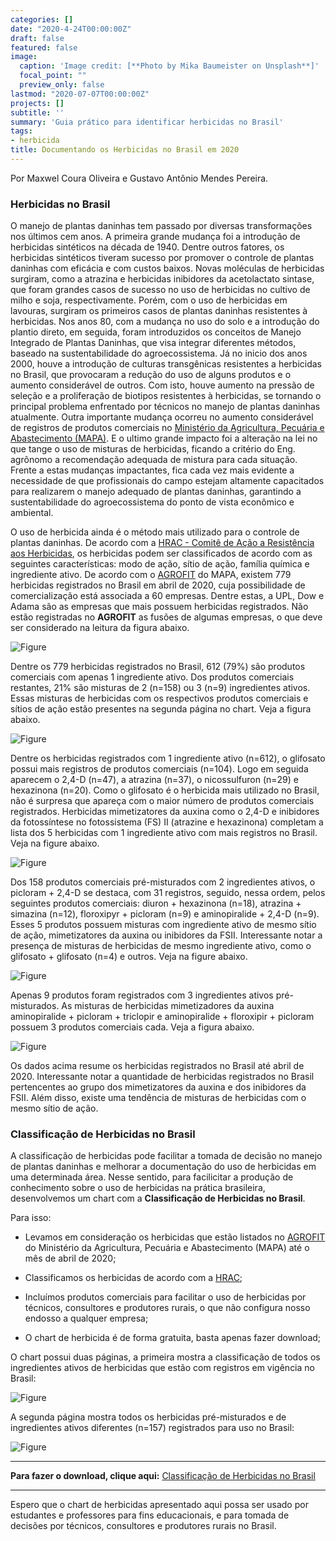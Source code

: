 ```yaml
---
categories: []
date: "2020-4-24T00:00:00Z"
draft: false
featured: false
image:
  caption: 'Image credit: [**Photo by Mika Baumeister on Unsplash**]'
  focal_point: ""
  preview_only: false
lastmod: "2020-07-07T00:00:00Z"
projects: []
subtitle: ''
summary: 'Guia prático para identificar herbicidas no Brasil'
tags:
- herbicida
title: Documentando os Herbicidas no Brasil em 2020
---
```


Por Maxwel Coura Oliveira e Gustavo Antônio Mendes Pereira.


### Herbicidas no Brasil

O manejo de plantas daninhas tem passado por diversas transformações nos últimos cem anos. A primeira grande mudança foi a introdução de herbicidas sintéticos na década de 1940. Dentre outros fatores, os herbicidas sintéticos tiveram sucesso por promover o controle de plantas daninhas com eficácia e com custos baixos. Novas moléculas de herbicidas surgiram, como a atrazina e herbicidas inibidores da acetolactato sintase, que foram grandes casos de sucesso no uso de herbicidas no cultivo de milho e soja, respectivamente. Porém, com o uso de herbicidas em lavouras, surgiram os primeiros casos de plantas daninhas resistentes à herbicidas. Nos anos 80, com a mudança no uso do solo e a introdução do plantio direto, em seguida, foram introduzidos os conceitos de Manejo Integrado de Plantas Daninhas, que visa integrar diferentes métodos, baseado na sustentabilidade do agroecossistema. Já no inicio dos anos 2000, houve a introdução de culturas transgênicas resistentes a herbicidas no Brasil, que provocaram a redução do uso de alguns produtos e o aumento considerável de outros. Com isto, houve aumento na pressão de seleção e a proliferação de biotipos resistentes à herbicidas, se tornando o principal problema enfrentado por técnicos no manejo de plantas daninhas atualmente. Outra importante mudança ocorreu no aumento considerável de registros de produtos comerciais no [Ministério da Agricultura, Pecuária e Abastecimento (MAPA)](https://www.gov.br/agricultura/pt-br). E o ultimo grande impacto foi a alteração na lei no que tange o uso de misturas de herbicidas, ficando a critério do Eng. agrônomo a recomendação adequada de mistura para cada situação. Frente a estas mudanças impactantes, fica cada vez mais evidente a necessidade de que profissionais do campo estejam altamente capacitados para realizarem o manejo adequado de plantas daninhas,  garantindo a sustentabilidade do agroecossistema do ponto de vista econômico e ambiental. 

O uso de herbicida ainda é o método mais utilizado para o controle de plantas daninhas. De acordo com a [HRAC - Comitê de Ação a Resistência aos Herbicidas](https://b73f4c7b-d632-4353-826f-b62eca2c370a.filesusr.com/ugd/48f515_4b3f2659a70148818ee1413867daee3f.pdf), os herbicidas podem ser classificados de acordo com as seguintes características: modo de ação, sítio de ação, família química e ingrediente ativo. De acordo com o [AGROFIT](http://agrofit.agricultura.gov.br/agrofit_cons/principal_agrofit_cons) do MAPA, existem 779 herbicidas registrados no Brasil em abril de 2020, cuja possibilidade de comercialização está associada a 60 empresas. Dentre estas, a UPL, Dow e Adama são as empresas que mais possuem herbicidas registrados. Não estão registradas no **AGROFIT** as fusões de algumas empresas, o que deve ser considerado na leitura da figura abaixo.



![Figure](/post/chart/empresa.png)



Dentre os 779 herbicidas registrados no Brasil, 612 (79\%) são produtos comerciais com apenas 1 ingrediente ativo. Dos produtos comerciais restantes, 21% são misturas de 2 (n=158) ou 3 (n=9) ingredientes ativos. Essas misturas de herbicidas com os respectivos produtos comerciais e sítios de ação estão presentes na segunda página no chart. Veja a figura abaixo.



![Figure](/post/chart/herbicide_mixtures.png) 


Dentre os herbicidas registrados com 1 ingrediente ativo (n=612), o glifosato possui mais registros de produtos comerciais (n=104). Logo em seguida aparecem o 2,4-D (n=47), a atrazina (n=37), o nicossulfuron (n=29) e hexazinona (n=20). Como o glifosato é o herbicida mais utilizado no Brasil, não é surpresa que apareça com o maior número de produtos comerciais registrados. Herbicidas mimetizatores da auxina como o 2,4-D e inibidores da fotossíntese no fotossistema (FS) II (atrazine e hexazinona) completam a lista dos 5 herbicidas com 1 ingrediente ativo com mais registros no Brasil. Veja na figure abaixo.


![Figure](/post/chart/herb_ia.png) 


Dos 158 produtos comerciais pré-misturados com 2 ingredientes ativos, o picloram + 2,4-D se destaca, com 31 registros, seguido, nessa ordem, pelos seguintes produtos comerciais: diuron + hexazinona (n=18), atrazina + simazina (n=12), floroxipyr + picloram (n=9) e aminopiralide + 2,4-D (n=9). Esses 5 produtos possuem misturas com ingrediente ativo de mesmo sítio de ação, mimetizatores da auxina ou inibidores da FSII. Interessante notar a presença de misturas de herbicidas de mesmo ingrediente ativo, como o glifosato + glifosato (n=4) e outros. Veja na figure abaixo. 


![Figure](/post/chart/herb_dois_ia.png)


Apenas 9 produtos foram registrados com 3 ingredientes ativos pré-misturados. As misturas de herbicidas mimetizadores da auxina aminopiralide + picloram + triclopir e aminopiralide + floroxipir + picloram possuem 3 produtos comerciais cada. Veja a figura abaixo.


![Figure](/post/chart/herb_tres_ia.png) 


Os dados acima resume os herbicidas registrados no Brasil até abril de 2020. Interessante notar a quantidade de herbicidas registrados no Brasil pertencentes ao grupo dos mimetizatores da auxina e dos inibidores da FSII. Além disso, existe uma tendência de misturas de herbicidas com o mesmo sítio de ação. 



### Classificação de Herbicidas no Brasil




A classificação de herbicidas pode facilitar a tomada de decisão no manejo de plantas daninhas e melhorar a documentação do uso de herbicidas em uma determinada área. Nesse sentido, para facilicitar a produção de conhecimento sobre o uso de herbicidas na prática brasileira, desenvolvemos um chart com a **Classificação de Herbicidas no Brasil**. 

Para isso:

- Levamos em consideração os herbicidas que estão listados no [AGROFIT](http://agrofit.agricultura.gov.br/agrofit_cons/principal_agrofit_cons) do Ministério da Agricultura, Pecuária e Abastecimento (MAPA) até o mês de abril de 2020;

- Classificamos os herbicidas de acordo com a [HRAC](https://b73f4c7b-d632-4353-826f-b62eca2c370a.filesusr.com/ugd/48f515_4b3f2659a70148818ee1413867daee3f.pdf);

- Incluímos produtos comerciais para facilitar o uso de herbicidas por técnicos, consultores e produtores rurais, o que não configura nosso endosso a qualquer empresa;

- O chart de herbicida é de forma gratuita, basta apenas fazer download;




O chart possui duas páginas, a primeira mostra a classificação de todos os ingredientes ativos de herbicidas que estão com registros em vigência no Brasil: 


![Figure](/post/chart/first.png) 


A segunda página mostra todos os herbicidas pré-misturados e de ingredientes ativos diferentes (n=157) registrados para uso no Brasil:



![Figure](/post/chart/second.png) 


_________________________________________________________________________________________
**Para fazer o download, clique aqui:** [Classificação de Herbicidas no Brasil](/post/chart/Chart_Herbicida.pdf)
_________________________________________________________________________________________

Espero que o chart de herbicidas apresentado aqui possa ser usado por estudantes e professores para fins educacionais, e para tomada de decisões por técnicos, consultores e produtores rurais no Brasil. 
